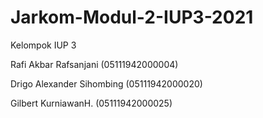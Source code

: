 # Jarkom-Modul-2-IUP3-2021

Kelompok IUP 3 


Rafi Akbar Rafsanjani (05111942000004)  


Drigo Alexander Sihombing (05111942000020)


Gilbert KurniawanH. (05111942000025)
